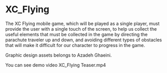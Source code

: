 # XC_Flying

The XC Flying mobile game, which will be played as a single player, must provide the user with a single touch of the screen, to help us collect the useful elements that must be collected in the game by directing the parachute traveler up and down, and avoiding different types of obstacles that will make it difficult for our character to progress in the game.

Graphic design assets belongs to Azadeh Ghaeini.

You can see demo video XC_Flying Teaser.mp4
